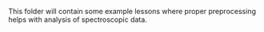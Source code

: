 This folder will contain some example lessons where proper preprocessing helps with analysis of spectroscopic data.
